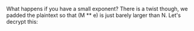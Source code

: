 What happens if you have a small exponent? There is a twist though, we padded the plaintext so that (M ** e) is just barely larger than N. Let's decrypt this: 